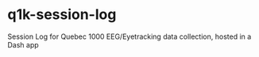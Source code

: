 # q1k-session-log
Session Log for Quebec 1000 EEG/Eyetracking data collection, hosted in a Dash app
